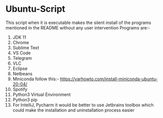 # Ubuntu-Script
This script when it is executable makes the silent install of the programs mentioned in the README without any user intervention
Programs are:-
1. JDK 11
2. Chrome
3. Sublime Text
4. VS Code
5. Telegram
6. VLC
7. Eclipse
8. Netbeans
9. Miniconda follow this:- https://varhowto.com/install-miniconda-ubuntu-20-04/
10. Spotify
11. Python3 Virtual Environment
12. Python3 pip
13. For IntelliJ, Pycharm it would be better to use Jetbrains toolbox which could make the installation and uninstallation process easier
